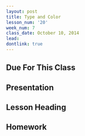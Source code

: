 ```yaml
---
layout: post
title: Type and Color
lesson_num: '20'
week_num: 7
class_date: October 10, 2014
lead: 
dontlink: true
---
```


## Due For This Class

## Presentation

## Lesson Heading
  
## Homework
